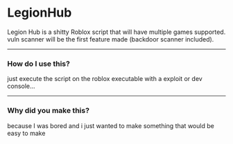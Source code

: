 # LegionHub

Legion Hub is a shitty Roblox script that will have multiple games supported. vuln scanner will be the first feature made (backdoor scanner included). 

------------

### How do I use this?
just execute the script on the roblox executable with a exploit or dev console...

--------------

### Why did you make this?

because I was bored and i just wanted to make something that would be easy to make
